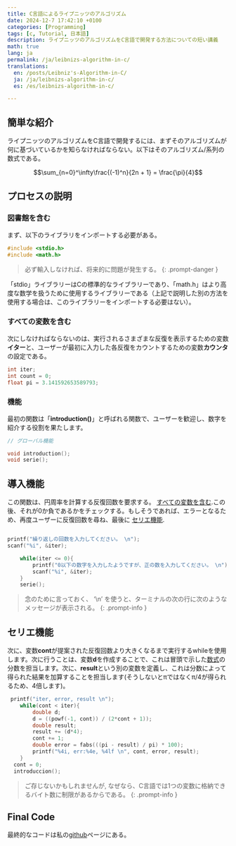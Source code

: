 ```yaml
---
title: C言語によるライプニッツのアルゴリズム
date: 2024-12-7 17:42:10 +0100
categories: [Programming]
tags: [c, Tutorial, 日本語]
description: ライプニッツのアルゴリズムをC言語で開発する方法についての短い講義
math: true
lang: ja
permalink: /ja/leibnizs-algorithm-in-c/
translations:
  en: /posts/Leibniz's-Algorithm-in-C/
  ja: /ja/leibnizs-algorithm-in-c/
  es: /es/leibnizs-algorithm-in-c/

---
```


## 簡単な紹介

ライプニッツのアルゴリズムをC言語で開発するには、まずそのアルゴリズムが何に基づいているかを知らなければならない。以下はそのアルゴリズム/系列の数式である。

$$\sum_{n=0}^\infty\frac{(-1)^n}{2n + 1} = \frac{\pi}{4}$$

## プロセスの説明

### 図書館を含む

まず、以下のライブラリをインポートする必要がある。

```c
#include <stdio.h>
#include <math.h>
```

> 必ず輸入しなければ、将来的に問題が発生する。
{: .prompt-danger }

「stdio」ライブラリーはCの標準的なライブラリーであり、「math.h」はより高度な数学を扱うために使用するライブラリーである（上記で説明した別の方法を使用する場合は、このライブラリーをインポートする必要はない）。

### すべての変数を含む

次にしなければならないのは、実行されるさまざまな反復を表示するための変数**イター**と、ユーザーが最初に入力した各反復をカウントするための変数**カウンタ**の設定である。

```c
int iter;
int count = 0;
float pi = 3.141592653589793;
```

### 機能

最初の関数は「**introduction()**」と呼ばれる関数で、ユーザーを歓迎し、数字を紹介する役割を果たします。

```c
// グローバル機能

void introduction();
void serie();
```

## 導入機能
この関数は、円周率を計算する反復回数を要求する。 [すべての変数を含む](#すべての変数を含む).この後、それが0か負であるかをチェックする。もしそうであれば、エラーとなるため、再度ユーザーに反復回数を尋ね、最後に [セリエ機能](#セリエ機能).

```c

printf("繰り返しの回数を入力してください。 \n");
scanf("%i", &iter);

    while(iter <= 0){
        printf("0以下の数字を入力したようですが、正の数を入力してください。 \n");
        scanf("%i", &iter);
    }
    serie();
```


> 念のために言っておく、 ‘\n’ を使うと、ターミナルの次の行に次のようなメッセージが表示される。
{: .prompt-info }


## セリエ機能
次に、変数**cont**が提案された反復回数より大きくなるまで実行するwhileを使用します。次に行うことは、変数**d**を作成することで、これは冒頭で示した[数式](#簡単な紹介)の分数を担当します。次に、**result**という別の変数を定義し、これは分数によって得られた結果を加算することを担当します(そうしないとπではなくπ/4が得られるため、4倍します)。
```c
 printf("iter, error, result \n");
    while(cont < iter){
        double d;
        d = ((powf(-1, cont)) / (2*cont + 1));
        double result;
        result += (d*4);
        cont += 1;
        double error = fabs(((pi - result) / pi) * 100);
        printf("%4i, err:%4e, %4lf \n", cont, error, result);
    }
  cont = 0;
  introduccion();
```

> ご存じないかもしれませんが, なぜなら、C言語では1つの変数に格納できるバイト数に制限があるからである。
{: .prompt-info }


## Final Code

最終的なコードは私の[github](https://github.com/oviwanazul124/Leibniz-s-Algorithm-in-C/blob/main/main.c)ページにある。 
